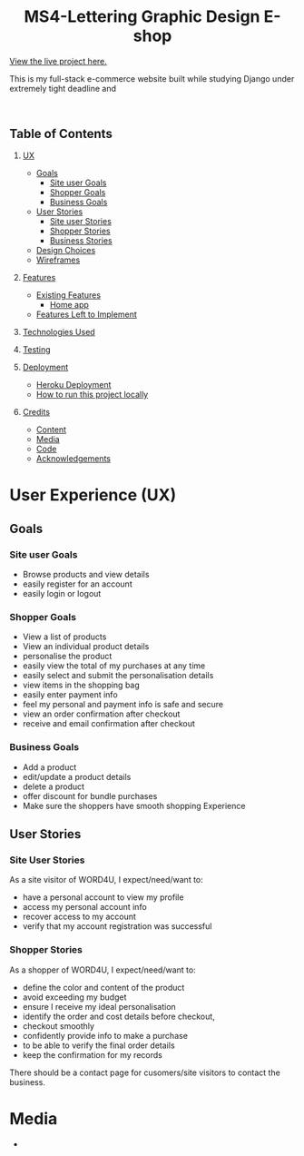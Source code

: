 <h1 align="center">MS4-Lettering Graphic Design E-shop</h1>

[View the live project here.](https://net)

This is my full-stack e-commerce website built while studying Django under extremely tight deadline and 

<h2 align="center"><img src=""></h2>

## Table of Contents
1. [UX](#ux)
    - [Goals](#goals)
        - [Site user Goals](#site-user-goals)
        - [Shopper Goals](#shopper-goals)
        - [Business Goals](#business-goals)
    - [User Stories](#user-stories)
        - [Site user Stories](#site-user-stories)
        - [Shopper Stories](#shopper-stories)
        - [Business Stories](#business-stories)
    - [Design Choices](#design-choices)
    - [Wireframes](#wireframes)

2. [Features](#features)
    - [Existing Features](#existing-features)
        - [Home app](#home-app)
    - [Features Left to Implement](#features-left-to-implement)

3. [Technologies Used](#technologies-used)

4. [Testing](#testing)

5. [Deployment](#deployment)
    - [Heroku Deployment](#heroku-deployment)
    - [How to run this project locally](#how-to-run-this-project-locally)

6. [Credits](#credits)
    - [Content](#content)
    - [Media](#media)
    - [Code](#code)
    - [Acknowledgements](#acknowledgements)



# User Experience (UX)
## Goals
### Site user Goals
- Browse products and view details
- easily register for an account
- easily login or logout
### Shopper Goals
- View a list of products
- View an individual product details
- personalise the product
- easily view the total of my purchases at any time
- easily select and submit the personalisation details
- view items in the shopping bag
- easily enter payment info
- feel my personal and payment info is safe and secure
- view an order confirmation after checkout
- receive and email confirmation after checkout
### Business Goals
- Add a product
- edit/update a product details
- delete a product
- offer discount for bundle purchases
- Make sure the shoppers have smooth shopping Experience

## User Stories

### Site User Stories
As a site visitor of WORD4U, I expect/need/want to:
- have a personal account to view my profile
- access my personal account info
- recover access to my account
- verify that my account registration was successful
### Shopper Stories
As a shopper of WORD4U, I expect/need/want to:
- define the color and content of the product
- avoid exceeding my budget
- ensure I receive my ideal personalisation
- identify the order and cost details before checkout,
- checkout smoothly
- confidently provide info to make a purchase
- to be able to verify the final order details
- keep the confirmation for my records




There should be a contact page for cusomers/site visitors to contact the business.


# Media
- 